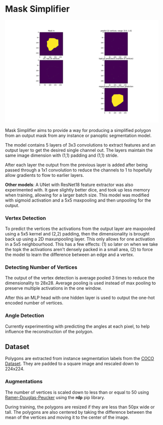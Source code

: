 # Mask Simplifier

![Demo Image 1](docs/Figure_2.png)

Mask Simplifier aims to provide a way for producing a simplified polygon from an output mask from any instance or panoptic segmentation model.

The model contains 5 layers of 3x3 convolutions to extract features and an output layer to get the desired single channel out. The layers maintain the same image dimension with (1,1) padding and (1,1) stride. 

After each layer the output from the previous layer is added after being passed through a 1x1 convolution to reduce the channels to 1 to hopefully allow gradients to flow to earlier layers.

**Other models**: A UNet with ResNet18 feature extractor was also experimented with. It gave slightly better dice, and took up less memory when training, allowing for a larger batch size. 
This model was modified with sigmoid activation and a 5x5 maxpooling and then unpooling for the output. 

### Vertex Detection

To predict the vertices the activations from the output layer are maxpooled using a 5x5 kernel and (2,2) padding, then the dimensionality is brought back up using a 2D maxunpooling layer. This only allows for 
one activation in a 5x5 neighbourhood. This has a few effects: (1) so later on when we take the topk the activations aren't densely packed in a small area, (2) to force the model to learn the difference between an edge and a vertex. 

### Detecting Number of Vertices 

The output of the vertex detection is average pooled 3 times to reduce the dimensionality to 28x28. 
Average pooling is used instead of max pooling to preserve multiple activations in the one window. 

After this an MLP head with one hidden layer is used to output the one-hot encoded number of vertices.

### Angle Detection

Currently experimenting with predicting the angles at each pixel, to help influence the reconstruction of the polygon.

## Dataset

Polygons are extracted from instance segmentation labels from the [COCO Dataset](https://cocodataset.org/). 
They are padded to a square image and rescaled down to 224x224. 

### Augmentations

The number of vertices is scaled down to less than or equal to 50 using [Ramer-Douglas-Peucker](https://en.wikipedia.org/wiki/Ramer%E2%80%93Douglas%E2%80%93Peucker_algorithm) using the **rdp** pip library.

During training, the polygons are resized if they are less than 50px wide or tall. The polygons are also centered by taking the difference between the mean of the vertices and moving it to the center of the image.

<!-- ## Training

### Loss Functions

Binary cross entropy is used for the vertex detection and number of vertices. -->